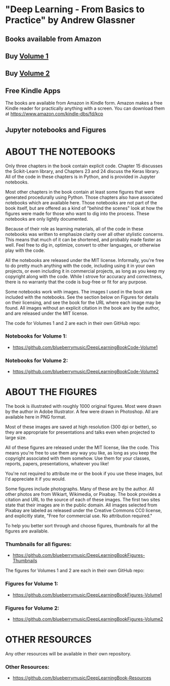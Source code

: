 # "Deep Learning - From Basics to Practice" by Andrew Glassner

## Books available from Amazon

## Buy [Volume 1](http://amzn.to/2F4nz7k)
## Buy [Volume 2](http://amzn.to/2EQtPR2)

## Free Kindle Apps

The books are available from Amazon in Kindle form. Amazon makes a
free Kindle reader for practically anything with a screen. You can
download them at https://www.amazon.com/kindle-dbs/fd/kcp

## Jupyter notebooks and Figures


# ABOUT THE NOTEBOOKS 

  Only three chapters in the book contain explicit code. Chapter 15 discusses
  the Scikit-Learn library, and Chapters 23 and 24 discuss the Keras library. All of
  the code in these chapters is in Python, and is provided in Jupyter notebooks.
  
  Most other chapters in the book contain at least some figures that were generated
  procedurally using Python. Those chapters also have associated notebooks which are
  available here. Those notebooks are not part of the book itself, but are offered 
  as a kind of "behind the scenes" look at how the figures were made for those who
  want to dig into the process. These notebooks are only lightly documented.
  
  Because of their role as learning materials, all of the code in these notebooks
  was written to emphasize clarity over all other stylistic concerns. This means
  that much of it can be shortened, and probably made faster as well. Feel free
  to dig in, optimize, convert to other languages, or otherwise play with the code.  
  
  All the notebooks are released under the MIT license. Informally, you're free to 
  do pretty much anything with the code, including using it in your own projects,
  or even including it in commercial projects, as long as you keep my copyright
  along with the code. While I strove for accuracy and correctness, there is no 
  warranty that the code is bug-free or fit for any purpose.
  
  Some notebooks work with images. The images I used in the book are included
  with the notebooks. See the section below on Figures for details on their
  licensing, and see the book for the URL where each image may be found. All images
  without an explicit citation in the book are by the author, and are released
  under the MIT license.
  
  The code for Volumes 1 and 2 are each in their own GitHub repo: 
  
### Notebooks for Volume 1:
  * https://github.com/blueberrymusic/DeepLearningBookCode-Volume1
  
### Notebooks for Volume 2:
  * https://github.com/blueberrymusic/DeepLearningBookCode-Volume2
     
# ABOUT THE FIGURES 

  The book is illustrated with roughly 1000 original figures. Most were drawn
  by the author in Adobe Illustrator. A few were drawn in Photoshop. All 
  are available here in PNG format.
  
  Most of these images are saved at high resolution (300 dpi or better), so
  they are appropriate for presentations and talks even when projected
  to large size.
  
  All of these figures are released under the MIT license, like the code. This
  means you're free to use them any way you like, as long as you keep the 
  copyright associated with them somehow. Use them for your classes,
  reports, papers, presentations, whatever you like!
  
  You're not required to attribute me or the book if you use these images, 
  but I'd appreciate it if you would. 
  
  Some figures include photographs. Many of these are by the author. All other
  photos are from Wikiart, Wikimedia, or Pixabay. The book provides a citation
  and URL to the source of each of these images. The first two sites state that
  their images are in the public domain. All images selected from Pixabay are 
  labeled as released under the Creative Commons CC0 license, and explicitly
  state, "Free for commercial use. No attribution required."
  
  To help you better sort through and choose figures, thumbnails for all 
  the figures are available.
  
### Thumbnails for all figures:
  * https://github.com/blueberrymusic/DeepLearningBookFigures-Thumbnails
  
  The figures for Volumes 1 and 2 are each in their own GitHub repo:
  
### Figures for Volume 1:
  * https://github.com/blueberrymusic/DeepLearningBookFigures-Volume1
  
### Figures for Volume 2:
  * https://github.com/blueberrymusic/DeepLearningBookFigures-Volume2

# OTHER RESOURCES

  Any other resources will be available in their own repository.

### Other Resources:
  * https://github.com/blueberrymusic/DeepLearningBook-Resources
